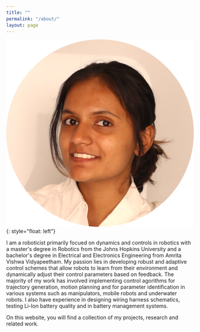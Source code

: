 ```yaml
---
title: ""
permalink: "/about/"
layout: page
---
```


![image](/assets/websiteProfile.png){: style="float: left"}

I am a roboticist primarily focued on dynamics and controls in robotics with a master's degree in Robotics from the Johns Hopkins University and a bachelor's degree in Electrical and Electronics Engineering from Amrita Vishwa Vidyapeetham. My passion lies in developing robust and adaptive control schemes that allow robots to learn from their environment and dynamically adjust their control parameters based on feedback. The majority of my work has involved implementing control agorithms for trajectory generation, motion planning and for parameter identification in various systems such as manipulators, mobile robots and underwater robots. I also have experience in designing wiring harness schematics, testing Li-Ion battery quality and in battery management systems.

On this website, you will find a collection of my projects, research and related work.
